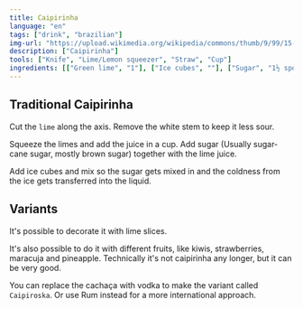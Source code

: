 ```yaml
---
title: Caipirinha
language: "en"
tags: ["drink", "brazilian"]
img-url: "https://upload.wikimedia.org/wikipedia/commons/thumb/9/99/15-09-26-RalfR-WLC-0048.jpg/800px-15-09-26-RalfR-WLC-0048.jpg"
description: ["Caipirinha"]
tools: ["Knife", "Lime/Lemon squeezer", "Straw", "Cup"]
ingredients: [["Green lime", "1"], ["Ice cubes", ""], ["Sugar", "1½ spoon"], ["Water", ""], ["Cachaça"]]
---
```


## Traditional Caipirinha

Cut the `lime` along the axis. Remove the white stem to keep it less sour.

Squeeze the limes and add the juice in a cup. Add sugar (Usually sugar-cane sugar, mostly brown sugar) together with the lime juice.

Add ice cubes and mix so the sugar gets mixed in and the coldness from the ice gets transferred into the liquid.

## Variants

It's possible to decorate it with lime slices.

It's also possible to do it with different fruits, like kiwis, strawberries, maracuja and pineapple. Technically it's not caipirinha any longer, but it can be very good.

You can replace the cachaça with vodka to make the variant called `Caipiroska`. Or use Rum instead for a more international approach.